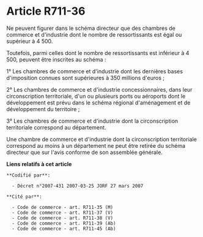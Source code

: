 # Article R711-36

Ne peuvent figurer dans le schéma directeur que des chambres de commerce et d'industrie dont le nombre de ressortissants est
égal ou supérieur à 4 500.

Toutefois, parmi celles dont le nombre de ressortissants est inférieur à 4 500, peuvent être inscrites au schéma :

1° Les chambres de commerce et d'industrie dont les dernières bases d'imposition connues sont supérieures à 350 millions
d'euros ;

2° Les chambres de commerce et d'industrie concessionnaires, dans leur circonscription territoriale, d'un ou plusieurs ports
ou aéroports dont le développement est prévu dans le schéma régional d'aménagement et de développement du territoire ;

3° Les chambres de commerce et d'industrie dont la circonscription territoriale correspond au département.

Une chambre de commerce et d'industrie dont la circonscription territoriale correspond au moins à un département ne peut être
retirée du schéma directeur que sur l'avis conforme de son assemblée générale.

**Liens relatifs à cet article**

	**Codifié par**:

	  - Décret n°2007-431 2007-03-25 JORF 27 mars 2007

	**Cité par**:

	  - Code de commerce - art. R711-35 (M)
	  - Code de commerce - art. R711-37 (V)
	  - Code de commerce - art. R711-38 (V)
	  - Code de commerce - art. R711-39 (Ab)
	  - Code de commerce - art. R711-45 (Ab)
